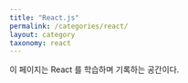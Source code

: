 ```yaml
---
title: "React.js"
permalink: /categories/react/
layout: category
taxonomy: react
---
```


이 페이지는 React 를 학습하며 기록하는 공간이다.
